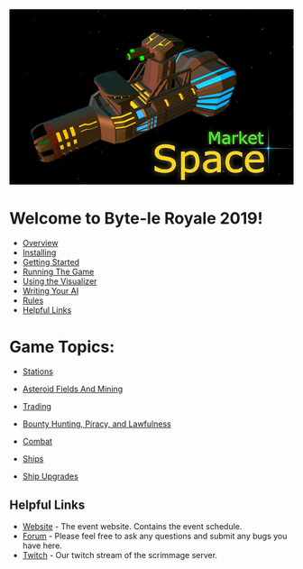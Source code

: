 
<img src="_static/try1.png"/>

# Welcome to Byte-le Royale 2019!

* [Overview](overview.html)
* [Installing](installation.html)
* [Getting Started](getting_started.html)
* [Running The Game](running_the_game.html)
* [Using the Visualizer](using_the_visualizer.html)
* [Writing Your AI](writing_your_ai.html)
* [Rules](rules.html)
* [Helpful Links](helpful_links.html)


# Game Topics:

* [Stations](stations.html)
* [Asteroid Fields And Mining](asteroid_fields_and_mining.html)
* [Trading](trading.html)

* [Bounty Hunting, Piracy, and Lawfulness](bounty_hunting_lawfulness_and_piracy.html)
* [Combat](combat.html)

* [Ships](ships.html)
* [Ship Upgrades](ship_upgrades.html)


## Helpful Links

* [Website](https://royale.ndacm.org) - The event website. Contains the event schedule.
* [Forum](http://forum.royale.ndacm.org) - Please feel free to ask any questions and submit any bugs you have here.
* [Twitch](https://www.twitch.tv/ndsu_acm) - Our twitch stream of the scrimmage server.




